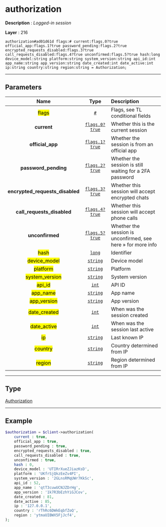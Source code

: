 # authorization

**Description** : *Logged\-in session*

**Layer** : 216

```tl
authorization#ad01d61d flags:# current:flags.0?true official_app:flags.1?true password_pending:flags.2?true encrypted_requests_disabled:flags.3?true call_requests_disabled:flags.4?true unconfirmed:flags.5?true hash:long device_model:string platform:string system_version:string api_id:int app_name:string app_version:string date_created:int date_active:int ip:string country:string region:string = Authorization;
```

---

## Parameters

| Name | Type | Description |
| :---: | :---: | :--- |
| <mark>flags</mark> | [`#`](type/#) | Flags, see TL conditional fields |
| **current** | [`flags.0?true`](type/true) | Whether this is the current session |
| **official_app** | [`flags.1?true`](type/true) | Whether the session is from an official app |
| **password_pending** | [`flags.2?true`](type/true) | Whether the session is still waiting for a 2FA password |
| **encrypted_requests_disabled** | [`flags.3?true`](type/true) | Whether this session will accept encrypted chats |
| **call_requests_disabled** | [`flags.4?true`](type/true) | Whether this session will accept phone calls |
| **unconfirmed** | [`flags.5?true`](type/true) | Whether the session is unconfirmed, see here » for more info |
| <mark>hash</mark> | [`long`](type/long) | Identifier |
| <mark>device_model</mark> | [`string`](type/string) | Device model |
| <mark>platform</mark> | [`string`](type/string) | Platform |
| <mark>system_version</mark> | [`string`](type/string) | System version |
| <mark>api_id</mark> | [`int`](type/int) | API ID |
| <mark>app_name</mark> | [`string`](type/string) | App name |
| <mark>app_version</mark> | [`string`](type/string) | App version |
| <mark>date_created</mark> | [`int`](type/int) | When was the session created |
| <mark>date_active</mark> | [`int`](type/int) | When was the session last active |
| <mark>ip</mark> | [`string`](type/string) | Last known IP |
| <mark>country</mark> | [`string`](type/string) | Country determined from IP |
| <mark>region</mark> | [`string`](type/string) | Region determined from IP |

---

## Type

[Authorization](type/Authorization)

---

## Example

```php
$authorization = $client->authorization(
	current : true,
	official_app : true,
	password_pending : true,
	encrypted_requests_disabled : true,
	call_requests_disabled : true,
	unconfirmed : true,
	hash : 0,
	device_model : 'UTIRrXueZJiazKsD',
	platform : 'UKfrSjQkzEeZv4PI',
	system_version : '2GLnsRMqUWr7KkSc',
	api_id : 52,
	app_name : 'qtT3cuwUCNJZDrHg',
	app_version : '1k7R3bEzhYiGJCov',
	date_created : 81,
	date_active : 85,
	ip : '127.0.0.1',
	country : 'rThRc6DWkEqbfZoQ',
	region : 'ytmaUIBWX5FjJcf4',
);
```